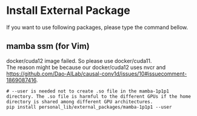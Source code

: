 # Install External Package
If you want to use following packages, please type the command bellow.

## mamba ssm (for Vim)
docker/cuda12 image failed. So please use docker/cuda11.  
The reason might be because our docker/cuda12 uses nvcr and https://github.com/Dao-AILab/causal-conv1d/issues/10#issuecomment-1869087416.

```
# --user is needed not to create .so file in the mamba-1p1p1 directory. The .so file is harmful to the different GPUs if the home directory is shared among different GPU architectures.
pip install personal_lib/external_packages/mamba-1p1p1 --user 
```